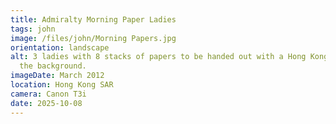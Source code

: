 ```yaml
---
title: Admiralty Morning Paper Ladies
tags: john
image: /files/john/Morning Papers.jpg
orientation: landscape
alt: 3 ladies with 8 stacks of papers to be handed out with a Hong Kong taxi in
  the background.
imageDate: March 2012
location: Hong Kong SAR
camera: Canon T3i
date: 2025-10-08
---
```

